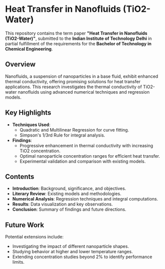 # Heat Transfer in Nanofluids (TiO2-Water)

This repository contains the term paper **"Heat Transfer in Nanofluids (TiO2-Water)"**, submitted to the **Indian Institute of Technology Delhi** in partial fulfillment of the requirements for the **Bachelor of Technology in Chemical Engineering**.

## Overview

Nanofluids, a suspension of nanoparticles in a base fluid, exhibit enhanced thermal conductivity, offering promising solutions for heat transfer applications. This research investigates the thermal conductivity of TiO2-water nanofluids using advanced numerical techniques and regression models.

## Key Highlights

- **Techniques Used**:
  - Quadratic and Multilinear Regression for curve fitting.
  - Simpson's 1/3rd Rule for integral analysis.
- **Findings**:
  - Progressive enhancement in thermal conductivity with increasing TiO2 concentration.
  - Optimal nanoparticle concentration ranges for efficient heat transfer.
  - Experimental validation and comparison with existing models.

## Contents

- **Introduction**: Background, significance, and objectives.
- **Literary Review**: Existing models and methodologies.
- **Numerical Analysis**: Regression techniques and integral computations.
- **Results**: Data visualization and key observations.
- **Conclusion**: Summary of findings and future directions.

## Future Work

Potential extensions include:
- Investigating the impact of different nanoparticle shapes.
- Studying behavior at higher and lower temperature ranges.
- Extending concentration studies beyond 2% to identify performance limits.


